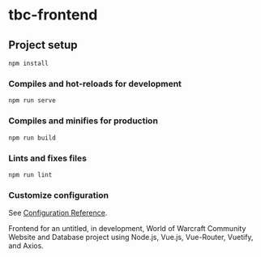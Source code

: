 # tbc-frontend

## Project setup
```
npm install
```

### Compiles and hot-reloads for development
```
npm run serve
```

### Compiles and minifies for production
```
npm run build
```

### Lints and fixes files
```
npm run lint
```

### Customize configuration
See [Configuration Reference](https://cli.vuejs.org/config/).

Frontend for an untitled, in development, World of Warcraft Community Website and Database project using Node.js, Vue.js, Vue-Router, Vuetify, and Axios.
